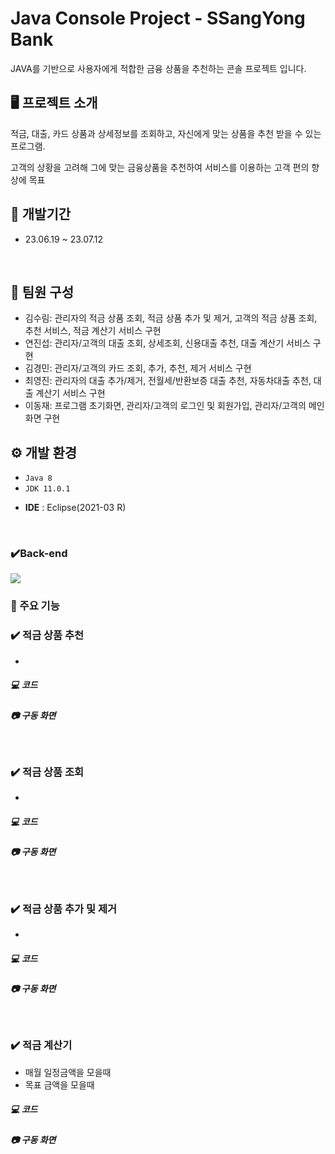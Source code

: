 # Java Console Project - SSangYong Bank
JAVA를 기반으로 사용자에게 적합한 금융 상품을 추천하는 콘솔 프로젝트 입니다.
<br/>

## 🖥 프로젝트 소개
적금, 대출, 카드 상품과 상세정보를 조회하고, 자신에게 맞는 상품을 추천 받을 수 있는 프로그램.

고객의 상황을 고려해 그에 맞는 금융상품을 추천하여 서비스를 이용하는 고객 편의 향상에 목표
<br/>


## 📅 개발기간
* 23.06.19 ~ 23.07.12  
<br/>

## :two_men_holding_hands: 팀원 구성
 - 김수림: 관리자의 적금 상품 조회, 적금 상품 추가 및 제거, 고객의 적금 상품 조회, 추천 서비스, 적금 계산기 서비스 구현
 - 연진섭: 관리자/고객의 대출 조회, 상세조회, 신용대출 추천, 대출 계산기 서비스 구현
 - 김경민: 관리자/고객의 카드 조회, 추가, 추천, 제거 서비스 구현  
 - 최영진: 관리자의 대출 추가/제거, 전월세/반환보증 대출 추천, 자동차대출 추천, 대출 계산기 서비스 구현
 - 이동재: 프로그램 초기화면, 관리자/고객의 로그인 및 회원가입, 관리자/고객의 메인화면 구현
  
  
## ⚙ 개발 환경
* `Java 8`
* `JDK 11.0.1`
- **IDE** : Eclipse(2021-03 R)
<br/>
  
### ✔️Back-end
<img src="https://img.shields.io/badge/JAVA-007396?style=for-the-badge&logo=java&logoColor=white">

### 📌 주요 기능  

### :heavy_check_mark: 적금 상품 추천
  - 
##### :computer: 코드

##### :camera: 구동 화면

<br/>

### :heavy_check_mark: 적금 상품 조회
  - 
##### :computer: 코드

##### :camera: 구동 화면

<br/>

### :heavy_check_mark: 적금 상품 추가 및 제거
  - 
##### :computer: 코드

##### :camera: 구동 화면

<br/>

### :heavy_check_mark: 적금 계산기
  - 매월 일정금액을 모을때
  - 목표 금액을 모을때

##### :computer: 코드

##### :camera: 구동 화면

<br/>



